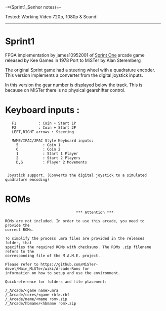 -=(Sprint1_Senhor notes)=-

Tested: Working Video 720p, 1080p & Sound.

___
# Sprint1

FPGA implementation by james10952001 of [Sprint One](https://github.com/james10952001/Sprint1 "Sprint One") arcade game released by Kee Games in 1978
Port to MiSTer by Alan Steremberg

The original Sprint game had a steering wheel with a quadrature encoder. This version implements a converter from the digital joystick inputs.

In this version the gear number is displayed below the track. This is because on MiSTer there is no physical gearshifter control.


# Keyboard inputs :
```
   F1          : Coin + Start 1P
   F2          : Coin + Start 2P
   LEFT,RIGHT arrows : Steering

   MAME/IPAC/JPAC Style Keyboard inputs:
     5           : Coin 1
     6           : Coin 2
     1           : Start 1 Player
     2           : Start 2 Players
     D,G         : Player 2 Movements
   

 Joystick support. (Converts the digital joystick to a simulated quadrature encoding)
```
 
# ROMs
```
                                *** Attention ***

ROMs are not included. In order to use this arcade, you need to provide the
correct ROMs.

To simplify the process .mra files are provided in the releases folder, that
specifies the required ROMs with checksums. The ROMs .zip filename refers to the
corresponding file of the M.A.M.E. project.

Please refer to https://github.com/MiSTer-devel/Main_MiSTer/wiki/Arcade-Roms for
information on how to setup and use the environment.

Quickreference for folders and file placement:

/_Arcade/<game name>.mra
/_Arcade/cores/<game rbf>.rbf
/_Arcade/mame/<mame rom>.zip
/_Arcade/hbmame/<hbmame rom>.zip

```
